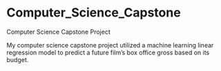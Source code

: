 # Computer_Science_Capstone
Computer Science Capstone Project

My computer science capstone project utilized a machine learning linear regression model to predict a future film’s box office gross based on its budget. 
